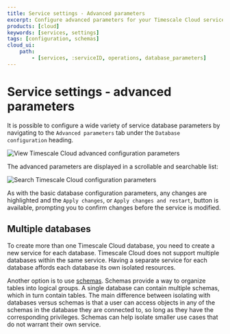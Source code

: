 ```yaml
---
title: Service settings - Advanced parameters
excerpt: Configure advanced parameters for your Timescale Cloud service
products: [cloud]
keywords: [services, settings]
tags: [configuration, schemas]
cloud_ui:
    path:
        - [services, :serviceID, operations, database_parameters]
---
```


# Service settings - advanced parameters

It is possible to configure a wide variety of service database parameters by
navigating to the `Advanced parameters` tab under the `Database
configuration` heading.

<img class="main-content__illustration"
src="https://s3.amazonaws.com/assets.timescale.com/docs/images/tsc-settings-advanced.png"
alt="View Timescale Cloud advanced configuration parameters"/>

The advanced parameters are displayed in a scrollable and searchable list:

<img class="main-content__illustration"
src="https://s3.amazonaws.com/assets.timescale.com/docs/images/tsc-settings-search.png"
alt="Search Timescale Cloud configuration parameters"/>

As with the basic database configuration parameters, any changes are highlighted
and the `Apply changes`, or `Apply changes and restart`, button is available,
prompting you to confirm changes before the service is modified.

## Multiple databases

To create more than one Timescale Cloud database, you need to create a new
service for each database. Timescale Cloud does not support multiple
databases within the same service. Having a separate service for each database
affords each database its own isolated resources.

Another option is to use
[schemas](https://www.postgresql.org/docs/current/ddl-schemas.html).
Schemas provide a way to organize tables into logical groups. A single
database can contain multiple schemas, which in turn contain tables.
The main difference between isolating with databases versus schemas
is that a user can access objects in any of the schemas in the database
they are connected to, so long as they have the corresponding privileges.
Schemas can help isolate smaller use cases that do not warrant their
own service.

